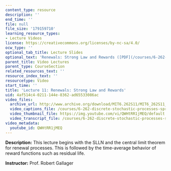 ```yaml
---
content_type: resource
description: ''
end_time: ''
file: null
file_size: '179159710'
learning_resource_types:
- Lecture Videos
license: https://creativecommons.org/licenses/by-nc-sa/4.0/
ocw_type: ''
optional_tab_title: Lecture Slides
optional_text: 'Renewals: Strong Law and Rewards ([PDF](/courses/6-262-discrete-stochastic-processes-spring-2011/resources/mit6_262s11_lec11))'
parent_title: Video Lectures
parent_type: CourseSection
related_resources_text: ''
resource_index_text: ''
resourcetype: Video
start_time: ''
title: 'Lecture 11: Renewals: Strong Law and Rewards'
uid: 4af514c4-0211-144e-8362-ad65533086ac
video_files:
  archive_url: http://www.archive.org/download/MIT6.262S11/MIT6_262S11_lec11_300k.mp4
  video_captions_file: /courses/6-262-discrete-stochastic-processes-spring-2011/513fa67881ac5f30a273815ee40acd53_QWHtRR1jMEQ.vtt
  video_thumbnail_file: https://img.youtube.com/vi/QWHtRR1jMEQ/default.jpg
  video_transcript_file: /courses/6-262-discrete-stochastic-processes-spring-2011/b9d25a138a53641f9b804920fcfd3a54_QWHtRR1jMEQ.pdf
video_metadata:
  youtube_id: QWHtRR1jMEQ
---
```


**Description:** This lecture begins with the SLLN and the central limit theorem for renewal processes. This is followed by the time-average behavior of reward functions such as residual life.

**Instructor:** Prof. Robert Gallager

